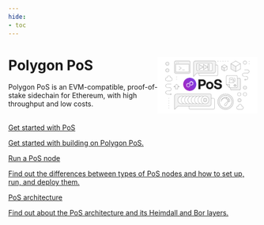 ```yaml
---
hide:
- toc
---
```


<style>
   .git-revision-date-localized-plugin, .md-source-file, .md-content__button.md-icon {
      display: none;
   }
</style>

<div class="section-wrapper product-section-head">
    <div class="hero-image"><img src="../img/pos/pos.svg" loading="lazy" class="hero-image" style="width: 40%; float: right;"></div>
    <div class="hero-left">
       <h1 class="hero-heading">Polygon PoS</h1>
       <p class="hero-subtext">Polygon PoS is an EVM-compatible, proof-of-stake sidechain for Ethereum, with high throughput and low costs.</p>
    </div>
    </br>
</div>

<div class="grid-container">
    <div class="grid-item">
       <a href="./get-started/building-on-polygon">
          <div class="product-list-item-header">
             <div class="feature-card-heading">Get started with PoS</div>
          </div>
          <p class="feature-paragraph">Get started with building on Polygon PoS.</p>
       </a>
    </div>
    <div class="grid-item">
       <a href="./operate-node/">
          <div class="product-list-item-header">
             <div class="feature-card-heading">Run a PoS node</div>
          </div>
          <p class="feature-paragraph">Find out the differences between types of PoS nodes and how to set up, run, and deploy them.</p>
       </a>
    </div>
    <div class="grid-item">
       <a href="./architecture/">
          <div class="product-list-item-header">
             <div class="feature-card-heading">PoS architecture</div>
          </div>
          <p class="feature-paragraph">Find out about the PoS architecture and its Heimdall and Bor layers.</p>
       </a>
    </div>
</div>
</div>



